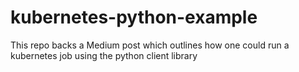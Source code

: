 # kubernetes-python-example
This repo backs a Medium post which outlines how one could run a kubernetes job using the python client library
